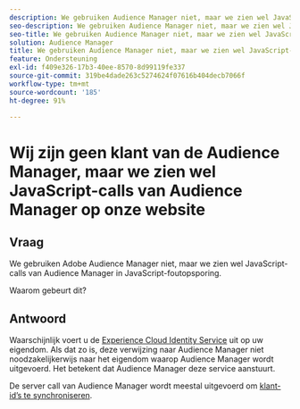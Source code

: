 ```yaml
---
description: We gebruiken Audience Manager niet, maar we zien wel JavaScript-calls van Audience Manager in JavaScript-foutopsporing. Waarom?
seo-description: We gebruiken Audience Manager niet, maar we zien wel JavaScript-calls van Audience Manager in JavaScript-foutopsporing. Waarom?
seo-title: We gebruiken Audience Manager niet, maar we zien wel JavaScript-calls van Audience Manager in JavaScript-foutopsporing. Waarom?
solution: Audience Manager
title: We gebruiken Audience Manager niet, maar we zien wel JavaScript-calls van Audience Manager in JavaScript-foutopsporing. Waarom?
feature: Ondersteuning
exl-id: f409e326-17b3-40ee-8570-8d99119fe337
source-git-commit: 319be4dade263c5274624f07616b404decb7066f
workflow-type: tm+mt
source-wordcount: '185'
ht-degree: 91%

---
```


# Wij zijn geen klant van de Audience Manager, maar we zien wel JavaScript-calls van Audience Manager op onze website

## Vraag

We gebruiken Adobe Audience Manager niet, maar we zien wel JavaScript-calls van Audience Manager in JavaScript-foutopsporing.

Waarom gebeurt dit?

## Antwoord

Waarschijnlijk voert u de [Experience Cloud Identity Service](https://experienceleague.adobe.com/docs/id-service/using/home.html) uit op uw eigendom. Als dat zo is, deze verwijzing naar Audience Manager niet noodzakelijkerwijs naar het eigendom waarop Audience Manager wordt uitgevoerd. Het betekent dat Audience Manager deze service aanstuurt.

De server call van Audience Manager wordt meestal uitgevoerd om [klant-id’s te synchroniseren](https://experienceleague.adobe.com/docs/id-service/using/id-service-api/methods/setcustomerids.html).
